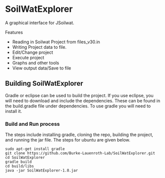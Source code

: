 SoilWatExplorer
===============

A graphical interface for JSoilwat.

Features
- Reading in Soilwat Project from files_v30.in
- Writing Project data to file.
- Edit/Change project
- Execute project
- Graphs and other tools
- View output data/Save to file

## Building SoilWatExplorer
Gradle or eclipse can be used to build the project. If you use eclipse, you will need to download and include the dependencies. These can be found in the build.gradle file under dependencies. To use gradle you will need to install it.
### Build and Run process
The steps include installing gradle, cloning the repo, building the project, and running the jar file. The steps for ubuntu are given below.
```
sudo apt-get install gradle
git clone https://github.com/Burke-Lauenroth-Lab/SoilWatExplorer.git
cd SoilWatExplorer
gradle build
cd build/libs
java -jar SoilWatExplorer-1.0.jar
```


